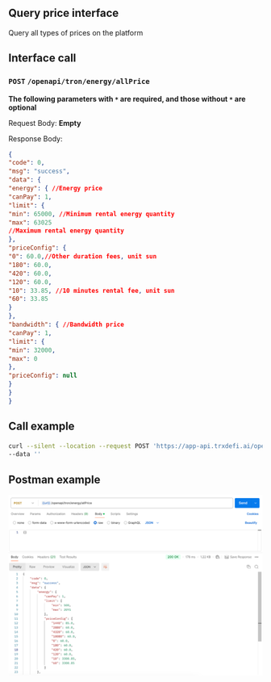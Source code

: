 ## Query price interface
Query all types of prices on the platform

## Interface call
### `POST` `/openapi/tron/energy/allPrice`
**The following parameters with `*` are required, and those without `*` are optional**

Request Body:
**Empty**

Response Body:
```JSON
{
"code": 0,
"msg": "success",
"data": {
"energy": { //Energy price
"canPay": 1,
"limit": {
"min": 65000, //Minimum rental energy quantity
"max": 63025
//Maximum rental energy quantity
},
"priceConfig": {
"0": 60.0,//Other duration fees, unit sun
"180": 60.0,
"420": 60.0,
"120": 60.0,
"10": 33.85, //10 minutes rental fee, unit sun
"60": 33.85
}
},
"bandwidth": { //Bandwidth price
"canPay": 1,
"limit": {
"min": 32000,
"max": 0
},
"priceConfig": null
}
}
}
```

## Call example
```bash
curl --silent --location --request POST 'https://app-api.trxdefi.ai/openapi/tron/energy/allPrice' \
--data ''
```

## Postman example

![energy_all_price.png](img/energy_all_price.png)

